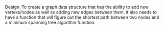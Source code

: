 Design: To create a graph data structure that has the ability to add new vertexs/nodes as well as adding new edges between them, it also needs to have a function that will figure out the shortest path between two nodes and a minimum spanning tree algorithm function.


